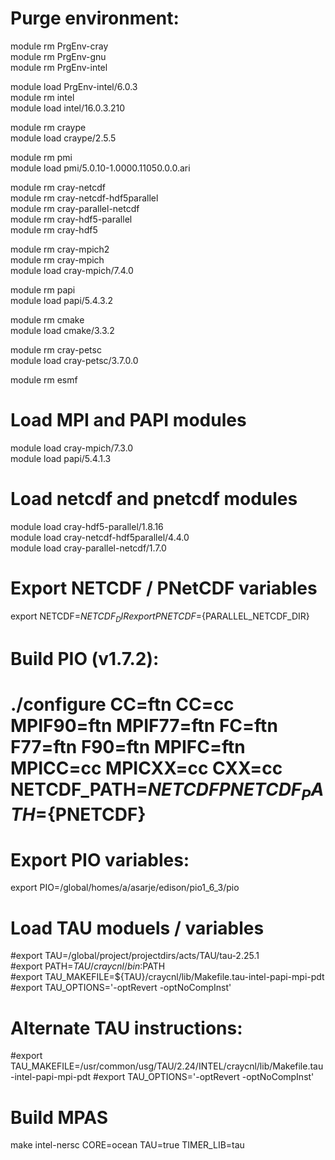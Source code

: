 # Purge environment:  
module rm PrgEnv-cray  
module rm PrgEnv-gnu  
module rm PrgEnv-intel  

module load PrgEnv-intel/6.0.3  
module rm intel  
module load intel/16.0.3.210  

module rm craype  
module load craype/2.5.5  

module rm pmi  
module load pmi/5.0.10-1.0000.11050.0.0.ari  

module rm cray-netcdf  
module rm cray-netcdf-hdf5parallel  
module rm cray-parallel-netcdf  
module rm cray-hdf5-parallel  
module rm cray-hdf5  

module rm cray-mpich2  
module rm cray-mpich  
module load cray-mpich/7.4.0  

module rm papi  
module load papi/5.4.3.2  

module rm cmake  
module load cmake/3.3.2  

module rm cray-petsc  
module load cray-petsc/3.7.0.0  

module rm esmf  

# Load MPI and PAPI modules  
module load cray-mpich/7.3.0  
module load papi/5.4.1.3  

# Load netcdf and pnetcdf modules  
module load cray-hdf5-parallel/1.8.16  
module load cray-netcdf-hdf5parallel/4.4.0  
module load cray-parallel-netcdf/1.7.0  

# Export NETCDF / PNetCDF variables  
export NETCDF=${NETCDF_DIR}  
export PNETCDF=${PARALLEL_NETCDF_DIR}  

# Build PIO (v1.7.2):  
# ./configure CC=ftn CC=cc MPIF90=ftn MPIF77=ftn FC=ftn F77=ftn F90=ftn MPIFC=ftn MPICC=cc MPICXX=cc CXX=cc NETCDF_PATH=${NETCDF} PNETCDF_PATH=${PNETCDF}  

# Export PIO variables:  
export PIO=/global/homes/a/asarje/edison/pio1_6_3/pio  

# Load TAU moduels / variables  
#export TAU=/global/project/projectdirs/acts/TAU/tau-2.25.1  
#export PATH=${TAU}/craycnl/bin:$PATH  
#export TAU_MAKEFILE=${TAU}/craycnl/lib/Makefile.tau-intel-papi-mpi-pdt  
#export TAU_OPTIONS='-optRevert -optNoCompInst'  

# Alternate TAU instructions:  

#export TAU_MAKEFILE=/usr/common/usg/TAU/2.24/INTEL/craycnl/lib/Makefile.tau-intel-papi-mpi-pdt
#export TAU_OPTIONS='-optRevert -optNoCompInst'  

# Build MPAS  
make intel-nersc CORE=ocean TAU=true TIMER_LIB=tau  
